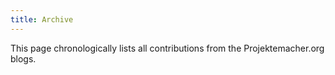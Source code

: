```yaml
---
title: Archive
---
```

This page chronologically lists all contributions from the Projektemacher.org blogs.

